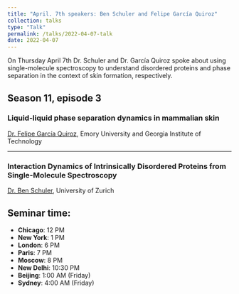 ```yaml
---
title: "April. 7th speakers: Ben Schuler and Felipe García Quiroz"
collection: talks
type: "Talk"
permalink: /talks/2022-04-07-talk
date: 2022-04-07
---
```


On Thursday April 7th Dr. Schuler and Dr. García Quiroz spoke about using single-molecule spectroscopy to understand disordered proteins and phase separation in the context of skin formation, respectively.


## Season 11, episode 3


### Liquid-liquid phase separation dynamics in mammalian skin
[Dr. Felipe García Quiroz](https://quirozlab.bme.gatech.edu/), Emory University and Georgia Institute of Technology

---

### Interaction Dynamics of Intrinsically Disordered Proteins from Single-Molecule Spectroscopy
[Dr. Ben Schuler](https://schuler.bioc.uzh.ch/), University of Zurich


## Seminar time:
* **Chicago**: 12 PM
* **New York**: 1 PM
* **London**: 6 PM
* **Paris**: 7 PM
* **Moscow**: 8 PM
* **New Delhi**: 10:30 PM
* **Beijing**: 1:00 AM (Friday)
* **Sydney**: 4:00 AM (Friday)





